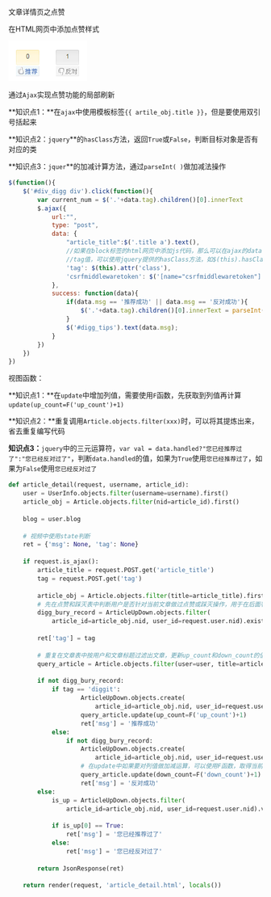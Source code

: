 文章详情页之点赞

在HTML网页中添加点赞样式

![1545096484462](.\image\点赞)

通过`Ajax`实现点赞功能的局部刷新

**知识点1：**在`ajax`中使用模板标签`{{ artile_obj.title }}`，但是要使用双引号括起来

**知识点2：`jquery`**的`hasClass`方法，返回`True`或`False`，判断目标对象是否有对应的类

**知识点3：`jquer`**的加减计算方法，通过`parseInt( )`做加减法操作

```javascript
$(function(){
    $('#div_digg div').click(function(){
        var current_num = $('.'+data.tag).children()[0].innerText
        $.ajax({
            url:"",
            type: "post",
            data: {
                "article_title":$('.title a').text(),
                //如果在block标签的html网页中添加js代码，那么可以在ajax的data中使用{{ }}模板标签，但要使用双引号括起来，如"article_id":'{{ artile_obj.title }}'
                //tag值，可以使用jquery提供的hasClass方法，如$(this).hasClass('diggit')来判断用户点击的是点赞还是踩灭，结果是True或False，在视图函数反序列化后，存入is_up列，不用手写True或False了
                'tag': $(this).attr('class'),
                'csrfmiddlewaretoken': $('[name="csrfmiddlewaretoken"]').val()
            },
            success: function(data){
                if(data.msg == '推荐成功' || data.msg == '反对成功'){
                    $('.'+data.tag).children()[0].innerText = parseInt(current_num + 1)
                }
                $('#digg_tips').text(data.msg);
            }
        })
    })
})
```





视图函数：

**知识点1：**在`update`中增加列值，需要使用`F`函数，先获取到列值再计算`update(up_count=F('up_count')+1)`

**知识点2：**重复调用`Article.objects.filter(xxx)`时，可以将其提炼出来，省去重复编写代码

**知识点3：**`jquery`中的三元运算符，`var val = data.handled?"您已经推荐过了":"您已经反对过了"`，判断`data.handled`的值，如果为`True`使用`您已经推荐过了`，如果为`False`使用`您已经反对过了`

```python
def article_detail(request, username, article_id):
    user = UserInfo.objects.filter(username=username).first()
    article_obj = Article.objects.filter(nid=article_id).first()

    blog = user.blog

    # 视频中使用state判断
    ret = {'msg': None, 'tag': None}

    if request.is_ajax():
        article_title = request.POST.get('article_title')
        tag = request.POST.get('tag')

        article_obj = Article.objects.filter(title=article_title).first()
        # 先在点赞和踩灭表中判断用户是否针对当前文章做过点赞或踩灭操作，用于在后面判断是否允许用户再对该篇文章再进行点赞或踩灭操作
        digg_bury_record = ArticleUpDown.objects.filter(
            article_id=article_obj.nid, user_id=request.user.nid).exists()

        ret['tag'] = tag

        # 重复在文章表中按用户和文章标题过滤出文章，更新up_count和down_count的值时，可以提取出queryset，在后面调用
        query_article = Article.objects.filter(user=user, title=article_title)

        if not digg_bury_record:
            if tag == 'diggit':
                    ArticleUpDown.objects.create(
                        article_id=article_obj.nid, user_id=request.user.nid, is_up=True)
                    query_article.update(up_count=F('up_count')+1)
                    ret['msg'] = '推荐成功'
            else:
                if not digg_bury_record:
                    ArticleUpDown.objects.create(
                        article_id=article_obj.nid, user_id=request.user.nid, is_up=False)
                    # 在update中如果要对列值做加减运算，可以使用F函数，取得当前列值后，做+1操作
                    query_article.update(down_count=F('down_count')+1)
                    ret['msg'] = '反对成功'
        else:
            is_up = ArticleUpDown.objects.filter(
                article_id=article_obj.nid, user_id=request.user.nid).values_list('is_up').first()

            if is_up[0] == True:
                ret['msg'] = '您已经推荐过了'
            else:
                ret['msg'] = '您已经反对过了'

        return JsonResponse(ret)

    return render(request, 'article_detail.html', locals())
```

